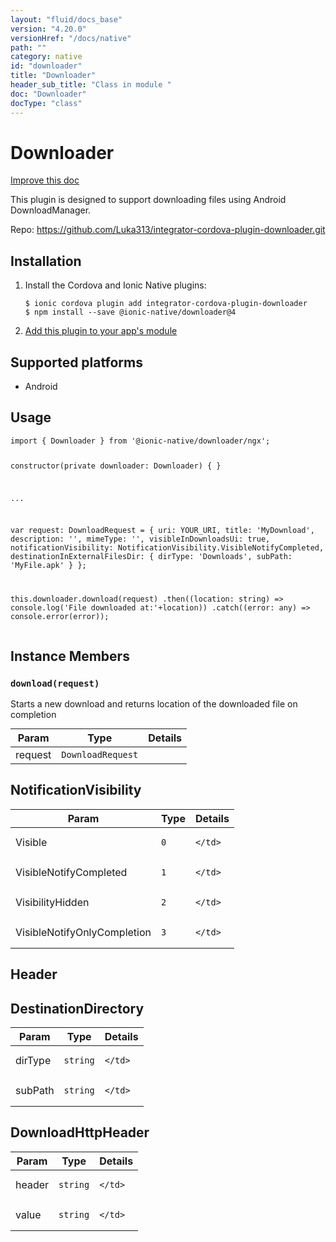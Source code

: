 ```yaml
---
layout: "fluid/docs_base"
version: "4.20.0"
versionHref: "/docs/native"
path: ""
category: native
id: "downloader"
title: "Downloader"
header_sub_title: "Class in module "
doc: "Downloader"
docType: "class"
---
```


<h1 class="api-title">Downloader</h1>

<a class="improve-v2-docs" href="http://github.com/ionic-team/ionic-native/edit/master/src/@ionic-native/plugins/downloader/index.ts#L64">
  Improve this doc
</a>







<p>This plugin is designed to support downloading files using Android DownloadManager.</p>


<p>Repo:
  <a href="https://github.com/Luka313/integrator-cordova-plugin-downloader.git">
    https://github.com/Luka313/integrator-cordova-plugin-downloader.git
  </a>
</p>


<h2><a class="anchor" name="installation" href="#installation"></a>Installation</h2>
<ol class="installation">
  <li>Install the Cordova and Ionic Native plugins:<br>
    <pre><code class="nohighlight">$ ionic cordova plugin add integrator-cordova-plugin-downloader
$ npm install --save @ionic-native/downloader@4
</code></pre>
  </li>
  <li><a href="https://ionicframework.com/docs/native/#Add_Plugins_to_Your_App_Module">Add this plugin to your app's module</a></li>
</ol>



<h2><a class="anchor" name="platforms" href="#platforms"></a>Supported platforms</h2>
<ul>
  <li>Android</li>
</ul>






<h2><a class="anchor" name="usage" href="#usage"></a>Usage</h2>
<pre><code class="lang-typescript">import { Downloader } from &#39;@ionic-native/downloader/ngx&#39;;


constructor(private downloader: Downloader) { }

...

   var request: DownloadRequest = {
          uri: YOUR_URI,
          title: &#39;MyDownload&#39;,
          description: &#39;&#39;,
          mimeType: &#39;&#39;,
          visibleInDownloadsUi: true,
          notificationVisibility: NotificationVisibility.VisibleNotifyCompleted,
          destinationInExternalFilesDir: {
              dirType: &#39;Downloads&#39;,
              subPath: &#39;MyFile.apk&#39;
          }
      };


  this.downloader.download(request)
              .then((location: string) =&gt; console.log(&#39;File downloaded at:&#39;+location))
              .catch((error: any) =&gt; console.error(error));
</code></pre>








<h2><a class="anchor" name="instance-members" href="#instance-members"></a>Instance Members</h2>
<h3><a class="anchor" name="download" href="#download"></a><code>download(request)</code></h3>


Starts a new download and returns location of the downloaded file on completion
<table class="table param-table" style="margin:0;">
  <thead>
  <tr>
    <th>Param</th>
    <th>Type</th>
    <th>Details</th>
  </tr>
  </thead>
  <tbody>
  <tr>
    <td>
      request</td>
    <td>
      <code>DownloadRequest</code>
    </td>
    <td>
      </td>
  </tr>
  </tbody>
</table>







<h2><a class="anchor" name="NotificationVisibility" href="#NotificationVisibility"></a>NotificationVisibility</h2>

<table class="table param-table" style="margin:0;">
  <thead>
  <tr>
    <th>Param</th>
    <th>Type</th>
    <th>Details</th>
  </tr>
  </thead>
  <tbody>
  
  <tr>
    <td>
      Visible
    </td>
    <td>
      <code>0</code>
    </td>
    <td>
      
      
    </td>
  </tr>
  
  <tr>
    <td>
      VisibleNotifyCompleted
    </td>
    <td>
      <code>1</code>
    </td>
    <td>
      
      
    </td>
  </tr>
  
  <tr>
    <td>
      VisibilityHidden
    </td>
    <td>
      <code>2</code>
    </td>
    <td>
      
      
    </td>
  </tr>
  
  <tr>
    <td>
      VisibleNotifyOnlyCompletion
    </td>
    <td>
      <code>3</code>
    </td>
    <td>
      
      
    </td>
  </tr>
  
  </tbody>
</table>


<h2><a class="anchor" name="Header" href="#Header"></a>Header</h2>


<h2><a class="anchor" name="DestinationDirectory" href="#DestinationDirectory"></a>DestinationDirectory</h2>

<table class="table param-table" style="margin:0;">
  <thead>
  <tr>
    <th>Param</th>
    <th>Type</th>
    <th>Details</th>
  </tr>
  </thead>
  <tbody>
  
  <tr>
    <td>
      dirType
    </td>
    <td>
      <code>string</code>
    </td>
    <td>
      
      
    </td>
  </tr>
  
  <tr>
    <td>
      subPath
    </td>
    <td>
      <code>string</code>
    </td>
    <td>
      
      
    </td>
  </tr>
  
  </tbody>
</table>


<h2><a class="anchor" name="DownloadHttpHeader" href="#DownloadHttpHeader"></a>DownloadHttpHeader</h2>

<table class="table param-table" style="margin:0;">
  <thead>
  <tr>
    <th>Param</th>
    <th>Type</th>
    <th>Details</th>
  </tr>
  </thead>
  <tbody>
  
  <tr>
    <td>
      header
    </td>
    <td>
      <code>string</code>
    </td>
    <td>
      
      
    </td>
  </tr>
  
  <tr>
    <td>
      value
    </td>
    <td>
      <code>string</code>
    </td>
    <td>
      
      
    </td>
  </tr>
  
  </tbody>
</table>





